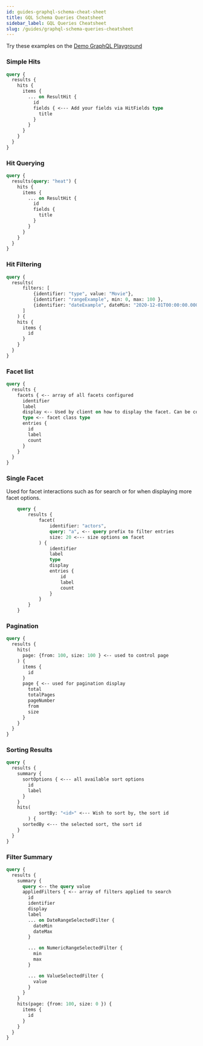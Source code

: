 ```yaml
---
id: guides-graphql-schema-cheat-sheet
title: GQL Schema Queries Cheatsheet 
sidebar_label: GQL Queries Cheatsheet
slug: /guides/graphql-schema-queries-cheatsheet
---
```


Try these examples on the [Demo GraphQL Playground](https://demo.searchkit.co/api/graphql)


### Simple Hits

```graphql
query {
  results {
    hits {
      items {
        ... on ResultHit {
          id
          fields { <--- Add your fields via HitFields type
            title
          }
        }
      }
    }
  }
}
```

### Hit Querying

```graphql
query {
  results(query: "heat") {
    hits {
      items {
        ... on ResultHit {
          id
          fields {
            title
          }
        }
      }
    }
  }
}
```

### Hit Filtering

```graphql
query {
  results(
	  filters: [
		  {identifier: "type", value: "Movie"},
		  {identifier: "rangeExample", min: 0, max: 100 },
		  {identifier: "dateExample", dateMin: "2020-12-01T00:00:00.000Z", dateMax: "2020-12-11T00:00:00.000Z" }
	  ] 
	) {
    hits {
      items {
        id
      }
    }
  }
}
```

### Facet list
```graphql
query {
  results {
    facets { <-- array of all facets configured
      identifier 
      label
      display <-- Used by client on how to display the facet. Can be configured in Facet configuration
      type <-- facet class type
      entries {
        id
        label
        count
      }
    }
  }
}
```

### Single Facet
Used for facet interactions such as for search or for when displaying more facet options. 
```graphql
	query {
		results {
			facet(
				identifier: "actors",
				query: "a", <-- query prefix to filter entries
				size: 20 <--- size options on facet
			) {
				identifier
				label
				type
				display
				entries {
					id
					label
					count
				}
			}
		}
	}
```

### Pagination
```graphql
query {
  results {
    hits(
      page: {from: 100, size: 100 } <-- used to control page
    ) {
      items {
        id
      }
      page { <-- used for pagination display
        total
        totalPages
        pageNumber
        from
        size
      }
    }
  }
}
```

### Sorting Results
```graphql
query {
  results {
    summary {
      sortOptions { <--- all available sort options
        id
        label
      }
    }
    hits(
			sortBy: "<id>" <--- Wish to sort by, the sort id
		) {
      sortedBy <--- the selected sort, the sort id 
    }
  }
}
```

### Filter Summary

```graphql
query {
  results {
    summary {
      query <-- the query value
      appliedFilters { <-- array of filters applied to search
        id
        identifier
        display
        label
        ... on DateRangeSelectedFilter {
          dateMin
          dateMax
        }

        ... on NumericRangeSelectedFilter {
          min
          max
        }

        ... on ValueSelectedFilter {
          value
        }
      }
    }
    hits(page: {from: 100, size: 0 }) {
      items {
        id
      }
    }
  }
}
```

